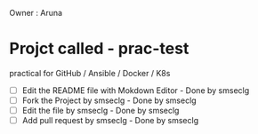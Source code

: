 Owner : Aruna
# Projct called - prac-test
practical for GitHub / Ansible / Docker / K8s
 - [ ] Edit the README file with Mokdown Editor - Done by smseclg
 - [ ] Fork the Project by smseclg - Done by smseclg
 - [ ] Edit the file by smseclg - Done by smseclg
 - [ ] Add pull request by smseclg - Done by smseclg
